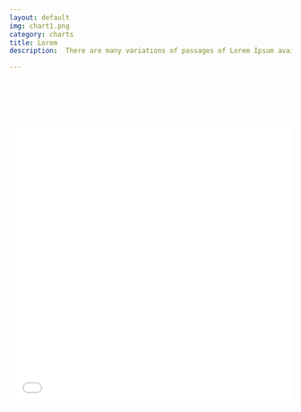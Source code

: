 ```yaml
---
layout: default
img: chart1.png
category: charts
title: Lorem 
description:  There are many variations of passages of Lorem Ipsum available, but the majority have suffered alteration in some form, by injected humour, or randomised words which don't look even slightly believable.<iframe class="highcharts-iframe" src="//cloud.highcharts.com/embed/efylyk" style="border: 0; width: 100%; height: 500px"></iframe>

---
```

 
<br /> <br /> <br /> <br /> 
<iframe class="highcharts-iframe" src="//cloud.highcharts.com/embed/eqejez" style="border: 0; width: 100%; height: 500px"></iframe>
	
